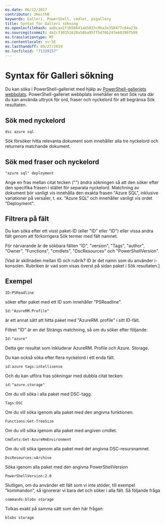 ```yaml
---
ms.date: 06/12/2017
contributor: JKeithB
keywords: Galleri, PowerShell, cmdlet, psgallery
title: Syntax för Galleri sökning
ms.openlocfilehash: aabcaa1f1b5b641ab5033c9ba2e358477c84a23b
ms.sourcegitcommit: 4a2cf30351620a58ba95ff5d76b247e601907589
ms.translationtype: MT
ms.contentlocale: sv-SE
ms.lasthandoff: 09/27/2019
ms.locfileid: "71329157"
---
```

# <a name="gallery-search-syntax"></a>Syntax för Galleri sökning

Du kan söka i PowerShell-galleriet med hjälp av [PowerShell-galleriets webbplats](https://www.powershellgallery.com/).
PowerShell-galleriet webbplats innehåller en text Sök ruta där du kan använda uttryck för ord, fraser och nyckelord för att begränsa Sök resultaten.

## <a name="search-by-keywords"></a>Sök med nyckelord

    dsc azure sql

Sök försöker hitta relevanta dokument som innehåller alla tre nyckelord och returnera matchande dokument.

## <a name="search-using-phrases-and-keywords"></a>Sök med fraser och nyckelord

    "azure sql" deployment

Ange en fras mellan citat tecken ("") ändra sökningen så att den söker efter den specifika frasen i stället för separata nyckelord.
Matchning av dokument bör vanligt vis innehålla den exakta frasen "Azure SQL", inklusive variationer på versaler, t. ex. "Azure SQL" och innehåller vanligt vis ordet "Deployment".

## <a name="filtering-on-fields"></a>Filtrera på fält

Du kan söka efter ett visst paket-ID (eller "ID" eller "ID") eller vissa andra fält genom att förkorrigera Sök termer med fält namnet.

För närvarande är de sökbara fälten "ID", "version", "Tags", "author", "Owner", "Functions", "cmdlets", "DscResources" och "PowerShellVersion".

[Vad är skillnaden mellan ID och rubrik? ID är det namn som du använder i-konsolen. Rubriken är vad som visas överst på sidan paket i Sök resultaten.]

## <a name="examples"></a>Exempel

    ID:PSReadline
    
söker efter paket med ett ID som innehåller "PSReadline".

    Id:"AzureRM.Profile"

är ett annat sätt att hitta paket med "AzureRM. profile" i sitt ID-fält.

Filtret "ID" är en del Strängs matchning, så om du söker efter följande:

    Id:"azure"

Detta ger resultat som inkluderar AzureRM. Profile och Azure. Storage.

Du kan också söka efter flera nyckelord i ett enda fält. 

    id:azure tags:intellisense

Och du kan utföra fras sökningar med dubbla citat tecken:

    id:"azure.storage"

Om du vill söka i alla paket med DSC-tagg.

    Tags:DSC

Om du vill söka igenom alla paket med den angivna funktionen.

    Functions:Get-TreeSize

Om du vill söka igenom alla paket med angiven cmdlet.

    Cmdlets:Get-AzureRmEnvironment

Om du vill söka igenom alla paket med det angivna DSC-resursnamnet.

    DscResources:xArchive

Söka igenom alla paket med den angivna PowerShellVersion

    PowerShellVersion:2.0

Slutligen, om du använder ett fält som vi inte stöder, till exempel "kommandon", så ignorerar vi bara det och söker i alla fält. Så följande fråga

    commands:blobs storage

Tolkas exakt på samma sätt som den här frågan:

    blobs storage
